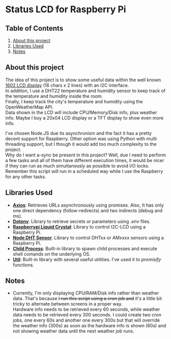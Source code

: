 # Status LCD for Raspberry Pi

## Table of Contents
1. [About this project](#about)
2. [Libraries Used](#libraries-used)
3. [Notes](#notes)

## About this project
The idea of this project is to show some useful data within the well known [1602 LCD display](https://www.amazon.com/SunFounder-Serial-Module-Display-Arduino/dp/B019K5X53O) (16 chars x 2 lines) with an I2C interface. \
In addition, I use a DHT22 temperature and humidity sensor to keep track of the temperature and humidity inside the room. \
Finally, I keep track the city's temperature and humidity using the OpenWeatherMap API. \
Data shown in the LCD will include CPU/Memory/Disk info, plus weather info. Maybe I buy a 20x04 LCD display or a TFT display to show even more info.

I've chosen Node.JS due its asynchronism and the fact it has a pretty decent support for Raspberry. Other option was using Python with multi threading support, but I though it would add too much complexity to the project. \
Why do I want a-sync be present in this project? Well, due I need to perform a few tasks and all of them have different execution times, it would be nicer if they can run as much simultanously as possible to avoid I/O locks. Remember this script will run in a scheduled way while I use the Raspberry for any other tasks.

## Libraries Used
* **[Axios](https://github.com/axios/axios)**: Retrieves URLs asynchronously using promises. Also, It has only one direct dependency (follow-redirects) and two indirects (debug and ms).
* **[Dotenv](https://github.com/motdotla/dotenv)**: Library to retrieve secrets or parameters using *.env* files.
* **[Raspberrypi Liquid Crystal](https://www.npmjs.com/package/raspberrypi-liquid-crystal)**: Library to control I2C-LCD using a Raspberry Pi.
* **[Node DHT Sensor](https://www.npmjs.com/package/node-dht-sensor)**: Library to control DHTxx or AMxxxx sensors using a Raspberry Pi.
* **[Child Process](https://nodejs.org/api/child_process.html)**: Built-in library to spawn child processes and execute shell comands on the underlying OS.
* **[Util](https://nodejs.org/api/util.html)**: Built-in library with several useful utilities. I've used it to *promisify* functions.

## Notes
* Currently, I'm only displaying CPU/RAM/Disk info rather than weather data. That's because ~~I run this script using a *cron* job and~~ it's a little bit tricky to alternate between screens in a proper way. \
Hardware info needs to be retrieved every 60 seconds, while weather data needs to be retrieved every 300 seconds. I could create two *cron* jobs, one every 60s and another one every 300s but that will override the weather info (300s) as soon as the hardware info is shown (60s) and not showing weather data until the next weather job runs.